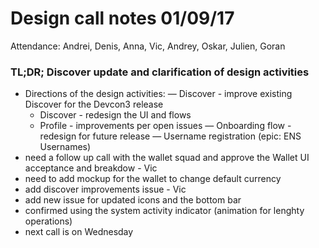 # Design call notes 01/09/17

Attendance: Andrei, Denis, Anna, Vic, Andrey, Oskar, Julien, Goran

### TL;DR; Discover update and clarification of design activities

- Directions of the design activities:
	— Discover - improve existing Discover for the Devcon3 release
    - Discover - redesign the UI and flows
    - Profile - improvements per open issues
	— Onboarding flow - redesign for future release
	— Username registration (epic: ENS Usernames)
- need a follow up call with the wallet squad and approve the Wallet UI acceptance and breakdow - Vic
- need to add mockup for the wallet to change default currency
- add discover improvements issue - Vic
- add new issue for updated icons and the bottom bar
- confirmed using the system activity indicator (animation for lenghty operations)
- next call is on Wednesday
